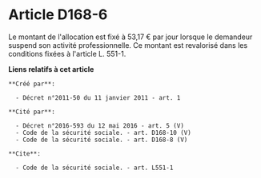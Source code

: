 # Article D168-6

Le montant de l'allocation est fixé à 53,17 € par jour lorsque le demandeur suspend son activité professionnelle. Ce montant
est revalorisé dans les conditions fixées à l'article L. 551-1.

**Liens relatifs à cet article**

	**Créé par**:

	  - Décret n°2011-50 du 11 janvier 2011 - art. 1

	**Cité par**:

	  - Décret n°2016-593 du 12 mai 2016 - art. 5 (V)
	  - Code de la sécurité sociale. - art. D168-10 (V)
	  - Code de la sécurité sociale. - art. D168-8 (V)

	**Cite**:

	  - Code de la sécurité sociale. - art. L551-1
